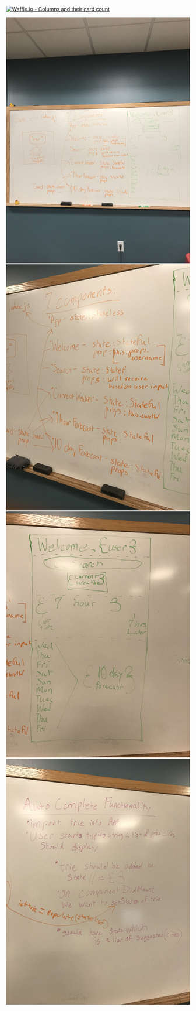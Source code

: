 [![Waffle.io - Columns and their card count](https://badge.waffle.io/raualex/weatherly.svg?columns=all)](https://waffle.io/raualex/weatherly)

<img src="src/images/IMG_7061.JPG">
<img src="src/images/IMG_4686.JPG">
<img src="src/images/IMG_8113.JPG">
<img src="src/images/IMG_1581.JPG" >
